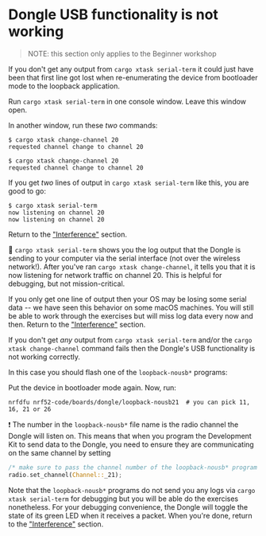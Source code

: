# Dongle USB functionality is not working

> NOTE: this section only applies to the Beginner workshop

If you don't get any output from `cargo xtask serial-term` it could just have been that first line got lost when re-enumerating the device from bootloader mode to the loopback application.

Run `cargo xtask serial-term` in one console window. Leave this window open.

In another window, run these *two* commands:

```console
$ cargo xtask change-channel 20
requested channel change to channel 20

$ cargo xtask change-channel 20
requested channel change to channel 20
```

If you get *two* lines of output in `cargo xtask serial-term` like this, you are good to go:

```console
$ cargo xtask serial-term
now listening on channel 20
now listening on channel 20
```

Return to the ["Interference"] section.

🔎 `cargo xtask serial-term` shows you the log output that the Dongle is sending to your computer via the serial interface (not over the wireless network!). After you've ran `cargo xtask change-channel`, it tells you that it is now listening for network traffic on channel 20. This is helpful for debugging, but not mission-critical.

["Interference"]: nrf52-radio-dongle.md#interference

If you only get one line of output then your OS may be losing some serial data -- we have seen this behavior on some macOS machines. You will still be able to work through the exercises but will miss log data every now and then. Return to the ["Interference"] section.

If you don't get *any* output from `cargo xtask serial-term` and/or the `cargo xtask change-channel` command fails then the Dongle's USB functionality is not working correctly.

In this case you should flash one of the `loopback-nousb*` programs:

Put the device in bootloader mode again. Now, run:

```console
nrfdfu nrf52-code/boards/dongle/loopback-nousb21  # you can pick 11, 16, 21 or 26
```

❗️ The number in the `loopback-nousb*` file name is the radio channel the Dongle will listen on. This means that when you program the Development Kit to send data to the Dongle, you need to ensure they are communicating on the same channel by setting

```rust ignore
/* make sure to pass the channel number of the loopback-nousb* program you picked */
radio.set_channel(Channel::_21);
```

Note that the `loopback-nousb*` programs do not send you any logs via `cargo xtask serial-term` for debugging but you will be able do the exercises nonetheless. For your debugging convenience, the Dongle will toggle the state of its green LED when it receives a packet. When you're done, return to the ["Interference"] section.
